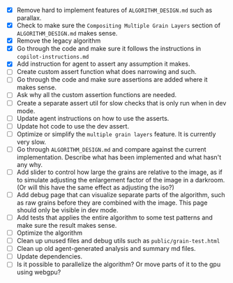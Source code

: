 - [x] Remove hard to implement features of `ALGORITHM_DESIGN.md` such as parallax.
- [x] Check to make sure the `Compositing Multiple Grain Layers` section of `ALGORITHM_DESIGN.md` makes sense.
- [x] Remove the legacy algorithm
- [x] Go through the code and make sure it follows the instructions in `copilot-instructions.md`
- [x] Add instruction for agent to assert any assumption it makes.
- [ ] Create custom assert function what does narrowing and such.
- [ ] Go through the code and make sure assertions are added where it makes sense.
- [ ] Ask why all the custom assertion functions are needed.
- [ ] Create a separate assert util for slow checks that is only run when in dev mode.
- [ ] Update agent instructions on how to use the asserts.
- [ ] Update hot code to use the dev assert.
- [ ] Optimize or simplify the `multiple grain layers` feature. It is currently very slow.
- [ ] Go through `ALGORITHM_DESIGN.md` and compare against the current implementation. Describe what has been implemented and what hasn't any why.
- [ ] Add slider to control how large the grains are relative to the image, as if to simulate adjusting the enlargement factor of the image in a darkroom. (Or will this have the same effect as adjusting the iso?)
- [ ] Add debug page that can visualize separate parts of the algorithm, such as raw grains before they are combined with the image. This page should only be visible in dev mode.
- [ ] Add tests that applies the entire algorithm to some test patterns and make sure the result makes sense.
- [ ] Optimize the algorithm
- [ ] Clean up unused files and debug utils such as `public/grain-test.html`
- [ ] Clean up old agent-generated analysis and summary md files.
- [ ] Update dependencies.
- [ ] Is it possible to parallelize the algorithm? Or move parts of it to the gpu using webgpu?
